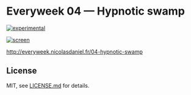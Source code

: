 # Everyweek 04 — Hypnotic swamp

[![experimental](http://badges.github.io/stability-badges/dist/experimental.svg)](http://github.com/badges/stability-badges)

[![screen](http://everyweek.nicolasdaniel.fr/04-hypnotic-swamp/assets/github.png)](http://everyweek.nicolasdaniel.fr/04-hypnotic-swamp)

http://everyweek.nicolasdaniel.fr/04-hypnotic-swamp

## License

MIT, see [LICENSE.md](http://github.com/nicolas-daniel/hypnotic-swamp/blob/master/LICENSE.md) for details.
